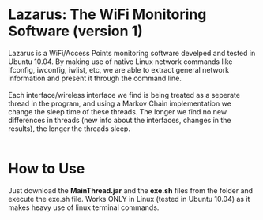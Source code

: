 Lazarus: The WiFi Monitoring Software (version 1)
===================

Lazarus is a WiFi/Access Points monitoring software develped and tested in Ubuntu 10.04. By making use of native Linux network commands like ifconfig, iwconfig, iwlist, etc, we are able to extract general network information and present it through the command line.<br><br>
Each interface/wireless interface we find is being treated as a seperate thread in the program, and using a Markov Chain implementation we change the sleep time of these threads. The longer we find no new differences in threads (new info about the interfaces, changes in the results), the longer the threads sleep.<br><br>

How to Use
===================
Just download the <b>MainThread.jar</b> and the <b>exe.sh</b> files from the folder and execute the exe.sh file. Works ONLY in Linux (tested in Ubuntu 10.04) as it makes heavy use of linux terminal commands. 
